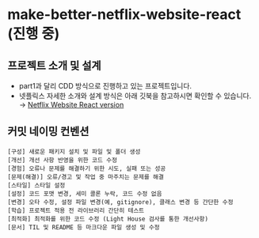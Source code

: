 # make-better-netflix-website-react (진행 중)

## 프로젝트 소개 및 설계 

  - part1과 달리 CDD 방식으로 진행하고 있는 프로젝트입니다. 
  - 넷플릭스 자세한 소개와 설계 방식은 아래 깃북을 참고하시면 확인할 수 있습니다.     
  → [Netflix Website React version](https://shhn0509.gitbook.io/netflix-website-react/)


## 커밋 네이밍 컨벤션 
```
[구성] 새로운 패키지 설치 및 파일 및 폴더 생성 
[개선] 개선 사항 반영을 위한 코드 수정
[경험] 오류나 문제를 해결하기 위한 시도, 실패 또는 성공 
[문제(해결)] 오류/경고 및 작업 중 마주치는 문제를 해결 
[스타일] 스타일 설정 
[설정] 코드 포맷 변경, 세미 콜론 누락, 코드 수정 없음
[변경] 오타 수정, 설정 파일 변경(예, gitignore), 클래스 변경 등 간단한 수정
[학습] 프로젝트 적용 전 라이브러리 간단히 테스트 
[최적화] 최적화를 위한 코드 수정 (Light House 검사를 통한 개선사항)
[문서] TIL 및 README 등 마크다운 파일 생성 및 수정
```
